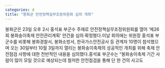 ```yaml
---
categories: d
title: "봉화군 안전정책실무조정위원회 심의 개최"
---
```

봉화군은 23일 오후 2시 홍석표 부군수 주재로 안전정책실무조정위원회를 열어 &lsquo;제26회 봉화송이축제 안전관리계획&rsquo; 안건을 심의&middot;확정했다.이날 회의에는 위원장 홍석표 부군수를 비롯해 봉화경찰서, 봉화소방서, 한국가스안전공사 등 관계자 10명이 참석했으며 오는 30일부터 10월 3일까지 열리는 봉화송이축제의 성공적인 개최를 위해 축제 안전점검 사항에 대한 전반적인 내용을 심의했다.홍석표 부군수는 &ldquo;봉화송이축제 기간 사람이 많이 모일 것으로 예상되는데 철저한 안전점검을 통해 단 한 건의 사고도